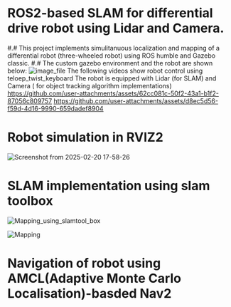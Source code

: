 # ROS2-based SLAM for differential drive robot using Lidar and Camera.
#.# This project implements simulitanuous localization and mapping of a differential robot (three-wheeled robot) using ROS humble and Gazebo classic.
#.# The custom gazebo environment and the robot are shown below:
![image_file](https://github.com/user-attachments/assets/a9b36010-b449-4de6-9c35-a26cc6d595f9)
The following videos show robot control using teloep_twist_keyboard
The robot is equipped with Lidar (for SLAM) and Camera ( for object tracking algorithm implementations)
https://github.com/user-attachments/assets/62cc081c-50f2-43a1-b1f2-87056c809757
https://github.com/user-attachments/assets/d8ec5d56-f59d-4d16-9990-659dadef8904

# Robot simulation in RVIZ2

![Screenshot from 2025-02-20 17-58-26](https://github.com/user-attachments/assets/1ebd2588-3e0c-4b57-873b-ed0ae0ef1f75)

# SLAM implementation using slam toolbox
![Mapping_using_slamtool_box](https://github.com/user-attachments/assets/fcb97273-3600-46ef-8050-5d3217d1bc52)

![Mapping](https://github.com/user-attachments/assets/5ea04e3f-1142-4dd2-81b7-2d6b746535ed)

 # Navigation of robot using AMCL(Adaptive Monte Carlo Localisation)-basded Nav2 
